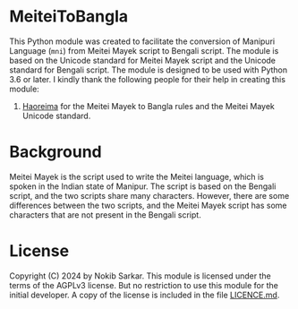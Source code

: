 # MeiteiToBangla
This Python module was created to facilitate the conversion of Manipuri Language (`mni`) from Meitei Mayek script to Bengali script. The module is based on the Unicode standard for Meitei Mayek script and the Unicode standard for Bengali script. The module is designed to be used with Python 3.6 or later.
I kindly thank the following people for their help in creating this module:
1. [Haoreima](https://mni.wikipedia.org/wiki/User:Haoreima) for the Meitei Mayek to Bangla rules and the Meitei Mayek Unicode standard.
# Background
Meitei Mayek is the script used to write the Meitei language, which is spoken in the Indian state of Manipur. The script is based on the Bengali script, and the two scripts share many characters. However, there are some differences between the two scripts, and the Meitei Mayek script has some characters that are not present in the Bengali script. 
# License
Copyright (C) 2024 by Nokib Sarkar.
This module is licensed under the terms of the AGPLv3 license.
But no restriction to use this module for the initial developer.
A copy of the license is included in the file [LICENCE.md](LICENCE.md).
